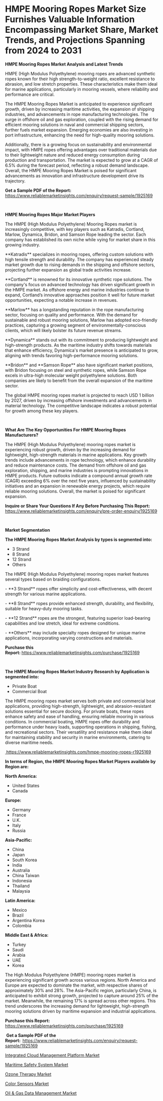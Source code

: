<p><h1>HMPE Mooring Ropes Market Size Furnishes Valuable Information Encompassing Market Share, Market Trends, and Projections Spanning from 2024 to 2031</h1></p><p><strong>HMPE Mooring Ropes Market Analysis and Latest Trends</strong></p>
<p><p>HMPE (High Modulus Polyethylene) mooring ropes are advanced synthetic ropes known for their high strength-to-weight ratio, excellent resistance to abrasion, and low stretch properties. These characteristics make them ideal for marine applications, particularly in mooring vessels, where reliability and performance are critical.</p><p>The HMPE Mooring Ropes Market is anticipated to experience significant growth, driven by increasing maritime activities, the expansion of shipping industries, and advancements in rope manufacturing technologies. The surge in offshore oil and gas exploration, coupled with the rising demand for efficient mooring solutions in naval and commercial shipping sectors, further fuels market expansion. Emerging economies are also investing in port infrastructure, enhancing the need for high-quality mooring solutions.</p><p>Additionally, there is a growing focus on sustainability and environmental impact, with HMPE ropes offering advantages over traditional materials due to their lightweight nature and reduced energy consumption during production and transportation. The market is expected to grow at a CAGR of 6.5% during the forecast period, reflecting a robust demand landscape. Overall, the HMPE Mooring Ropes Market is poised for significant advancements as innovation and infrastructure development drive its trajectory.</p></p>
<p><strong>Get a Sample PDF of the Report:&nbsp;</strong> <a href="https://www.reliablemarketinsights.com/enquiry/request-sample/1925169?utm_campaign=1393&utm_medium=2&utm_source=Github&utm_content=ia&utm_term=24102024&utm_id=hmpe-mooring-ropes">https://www.reliablemarketinsights.com/enquiry/request-sample/1925169</a></p>
<p>&nbsp;</p>
<p><strong>HMPE Mooring Ropes Major Market Players</strong></p>
<p><p>The HMPE (High Modulus Polyethylene) Mooring Ropes market is increasingly competitive, with key players such as Katradis, Cortland, Marlow, Dynamica, Bridon, and Samson Rope leading the sector. Each company has established its own niche while vying for market share in this growing industry.</p><p>**Katradis** specializes in mooring ropes, offering custom solutions with high tensile strength and durability. The company has experienced steady market growth due to rising demands in the shipping and offshore sectors, projecting further expansion as global trade activities increase.</p><p>**Cortland** is renowned for its innovative synthetic rope solutions. The company's focus on advanced technology has driven significant growth in the HMPE market. As offshore energy and marine industries continue to expand, Cortland’s innovative approaches position it well for future market opportunities, expecting a notable increase in revenues.</p><p>**Marlow** has a longstanding reputation in the rope manufacturing sector, focusing on quality and performance. With the demand for sustainable and robust mooring solutions, Marlow has adopted eco-friendly practices, capturing a growing segment of environmentally-conscious clients, which will likely bolster its future revenue streams.</p><p>**Dynamica** stands out with its commitment to producing lightweight and high-strength products. As the maritime industry shifts towards materials that enhance efficiency, Dynamica's market presence is anticipated to grow, aligning with trends favoring high-performance mooring solutions.</p><p>**Bridon** and **Samson Rope** also have significant market positions, with Bridon focusing on steel and synthetic ropes, while Samson Rope excels in ultra-high molecular weight polyethylene solutions. Both companies are likely to benefit from the overall expansion of the maritime sector.</p><p>The global HMPE mooring ropes market is projected to reach USD 1 billion by 2027, driven by increasing offshore investments and advancements in material technology. The competitive landscape indicates a robust potential for growth among these key players.</p></p>
<p>&nbsp;</p>
<p><strong>What Are The Key Opportunities For HMPE Mooring Ropes Manufacturers?</strong></p>
<p><p>The HMPE (High Modulus Polyethylene) mooring ropes market is experiencing robust growth, driven by the increasing demand for lightweight, high-strength materials in marine applications. Key growth trends include advancements in rope technology, which enhance durability and reduce maintenance costs. The demand from offshore oil and gas exploration, shipping, and marine industries is prompting innovations in HMPE products. Future outlooks indicate a compound annual growth rate (CAGR) exceeding 6% over the next five years, influenced by sustainability initiatives and an expansion in renewable energy projects, which require reliable mooring solutions. Overall, the market is poised for significant expansion.</p></p>
<p><strong>Inquire or Share Your Questions If Any Before Purchasing This Report:</strong> <a href="https://www.reliablemarketinsights.com/enquiry/pre-order-enquiry/1925169?utm_campaign=1393&utm_medium=2&utm_source=Github&utm_content=ia&utm_term=24102024&utm_id=hmpe-mooring-ropes">https://www.reliablemarketinsights.com/enquiry/pre-order-enquiry/1925169</a></p>
<p>&nbsp;</p>
<p><strong>Market Segmentation</strong></p>
<p><strong>The HMPE Mooring Ropes Market Analysis by types is segmented into:</strong></p>
<p><ul><li>3 Strand</li><li>8 Strand</li><li>12 Strand</li><li>Others</li></ul></p>
<p><p>The HMPE (High Modulus Polyethylene) mooring ropes market features several types based on braiding configurations. </p><p>- **3 Strand** ropes offer simplicity and cost-effectiveness, with decent strength for various marine applications. </p><p>- **8 Strand** ropes provide enhanced strength, durability, and flexibility, suitable for heavy-duty mooring tasks. </p><p>- **12 Strand** ropes are the strongest, featuring superior load-bearing capabilities and low stretch, ideal for extreme conditions. </p><p>- **Others** may include specialty ropes designed for unique marine applications, incorporating varying constructions and materials.</p></p>
<p><strong>Purchase this Report:&nbsp;</strong><a href="https://www.reliablemarketinsights.com/purchase/1925169?utm_campaign=1393&utm_medium=2&utm_source=Github&utm_content=ia&utm_term=24102024&utm_id=hmpe-mooring-ropes">https://www.reliablemarketinsights.com/purchase/1925169</a></p>
<p>&nbsp;</p>
<p><strong>The HMPE Mooring Ropes Market Industry Research by Application is segmented into:</strong></p>
<p><ul><li>Private Boat</li><li>Commercial Boat</li></ul></p>
<p><p>The HMPE mooring ropes market serves both private and commercial boat applications, providing high-strength, lightweight, and abrasion-resistant solutions essential for secure docking. For private boats, these ropes enhance safety and ease of handling, ensuring reliable mooring in various conditions. In commercial boating, HMPE ropes offer durability and performance under heavy loads, supporting operations in shipping, fishing, and recreational sectors. Their versatility and resistance make them ideal for maintaining stability and security in marine environments, catering to diverse maritime needs.</p></p>
<p><a href="https://www.reliablemarketinsights.com/hmpe-mooring-ropes-r1925169?utm_campaign=1393&utm_medium=2&utm_source=Github&utm_content=ia&utm_term=24102024&utm_id=hmpe-mooring-ropes">&nbsp;https://www.reliablemarketinsights.com/hmpe-mooring-ropes-r1925169</a></p>
<p><strong>In terms of Region, the HMPE Mooring Ropes Market Players available by Region are:</strong></p>
<p>
    <p> <strong> North America: </strong>
        <ul>
            <li>United States</li>
            <li>Canada</li>
        </ul>
        </p> 
    <p> <strong> Europe: </strong>
        <ul>
            <li>Germany</li>
            <li>France</li>
            <li>U.K.</li>
            <li>Italy</li>
            <li>Russia</li>
        </ul>
        </p> 
    <p> <strong> Asia-Pacific: </strong>
        <ul>
            <li>China</li>
            <li>Japan</li>
            <li>South Korea</li>
            <li>India</li>
            <li>Australia</li>
            <li>China Taiwan</li>
            <li>Indonesia</li>
            <li>Thailand</li>
            <li>Malaysia</li>
        </ul>
        </p> 
    <p> <strong> Latin America: </strong>
        <ul>
            <li>Mexico</li>
            <li>Brazil</li>
            <li>Argentina Korea</li>
            <li>Colombia</li>
        </ul>
        </p> 
    <p> <strong> Middle East & Africa: </strong>
        <ul>
            <li>Turkey</li>
            <li>Saudi</li>
            <li>Arabia</li>
            <li>UAE</li>
            <li>Korea</li>
        </ul>
    </p>
    </p>
<p><p>The High Modulus Polyethylene (HMPE) mooring ropes market is experiencing significant growth across various regions. North America and Europe are expected to dominate the market, with respective shares of approximately 30% and 28%. The Asia-Pacific region, particularly China, is anticipated to exhibit strong growth, projected to capture around 25% of the market. Meanwhile, the remaining 17% is spread across other regions. This trend underscores the increasing demand for lightweight, high-strength mooring solutions driven by maritime expansion and industrial applications.</p></p>
<p><strong>Purchase this Report: </strong><a href="https://www.reliablemarketinsights.com/purchase/1925169?utm_campaign=1393&utm_medium=2&utm_source=Github&utm_content=ia&utm_term=24102024&utm_id=hmpe-mooring-ropes">https://www.reliablemarketinsights.com/purchase/1925169</a></p>
<p>&nbsp;<strong>Get a Sample PDF of the Report:&nbsp;&nbsp;</strong><a href="https://www.reliablemarketinsights.com/enquiry/request-sample/1925169?utm_campaign=1393&utm_medium=2&utm_source=Github&utm_content=ia&utm_term=24102024&utm_id=hmpe-mooring-ropes">https://www.reliablemarketinsights.com/enquiry/request-sample/1925169</a></p>
<p><strong></strong></p>
<p><p><a href="https://www.linkedin.com/pulse/integrated-cloud-management-platform-market-report-product-type-ikuce?utm_campaign=1393&utm_medium=2&utm_source=Github&utm_content=ia&utm_term=24102024&utm_id=hmpe-mooring-ropes">Integrated Cloud Management Platform Market</a></p><p><a href="https://www.linkedin.com/pulse/maritime-safety-system-market-size-growth-industry-analysis-7khue?utm_campaign=1393&utm_medium=2&utm_source=Github&utm_content=ia&utm_term=24102024&utm_id=hmpe-mooring-ropes">Maritime Safety System Market</a></p><p><a href="https://github.com/BellAuer/Market-Research-Report-List-1/blob/main/ozone-therapy-market.md?utm_campaign=1393&utm_medium=2&utm_source=Github&utm_content=ia&utm_term=24102024&utm_id=hmpe-mooring-ropes">Ozone Therapy Market</a></p><p><a href="https://issuu.com/reportprime-2/docs/color-sensors-market-size-2030.pptx_828799f9d7a89e?utm_campaign=1393&utm_medium=2&utm_source=Github&utm_content=ia&utm_term=24102024&utm_id=hmpe-mooring-ropes">Color Sensors Market</a></p><p><a href="https://www.linkedin.com/pulse/market-dynamics-future-trends-global-oil-gas-data-management-kv5oe?utm_campaign=1393&utm_medium=2&utm_source=Github&utm_content=ia&utm_term=24102024&utm_id=hmpe-mooring-ropes">Oil & Gas Data Management Market</a></p></p>